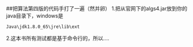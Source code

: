 ##把算法第四版的代码手打了一遍（然并卵）
1.把从官网下的algs4.jar放到你的java目录下，windows是
```
Java\jdk1.8.0_65\jre\lib\ext
```

2.这本书所有测试都是基于命令行的，所以....